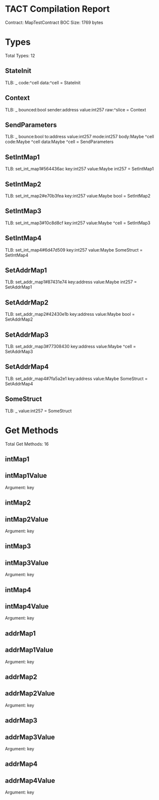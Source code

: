 # TACT Compilation Report
Contract: MapTestContract
BOC Size: 1769 bytes

# Types
Total Types: 12

## StateInit
TLB: _ code:^cell data:^cell = StateInit

## Context
TLB: _ bounced:bool sender:address value:int257 raw:^slice = Context

## SendParameters
TLB: _ bounce:bool to:address value:int257 mode:int257 body:Maybe ^cell code:Maybe ^cell data:Maybe ^cell = SendParameters

## SetIntMap1
TLB: set_int_map1#564436ac key:int257 value:Maybe int257 = SetIntMap1

## SetIntMap2
TLB: set_int_map2#e70b3fea key:int257 value:Maybe bool = SetIntMap2

## SetIntMap3
TLB: set_int_map3#10c8d8cf key:int257 value:Maybe ^cell = SetIntMap3

## SetIntMap4
TLB: set_int_map4#6d47d509 key:int257 value:Maybe SomeStruct = SetIntMap4

## SetAddrMap1
TLB: set_addr_map1#87431e74 key:address value:Maybe int257 = SetAddrMap1

## SetAddrMap2
TLB: set_addr_map2#42430e1b key:address value:Maybe bool = SetAddrMap2

## SetAddrMap3
TLB: set_addr_map3#77308430 key:address value:Maybe ^cell = SetAddrMap3

## SetAddrMap4
TLB: set_addr_map4#7fa5a2e1 key:address value:Maybe SomeStruct = SetAddrMap4

## SomeStruct
TLB: _ value:int257 = SomeStruct

# Get Methods
Total Get Methods: 16

## intMap1

## intMap1Value
Argument: key

## intMap2

## intMap2Value
Argument: key

## intMap3

## intMap3Value
Argument: key

## intMap4

## intMap4Value
Argument: key

## addrMap1

## addrMap1Value
Argument: key

## addrMap2

## addrMap2Value
Argument: key

## addrMap3

## addrMap3Value
Argument: key

## addrMap4

## addrMap4Value
Argument: key
